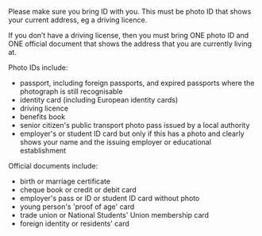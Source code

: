 Please make sure you bring ID with you. This must be photo ID that shows your current address, eg a driving licence.

If you don’t have a driving license, then you must bring ONE photo ID and ONE official document that shows the address that you are currently living at.

Photo IDs include:

* passport, including foreign passports, and expired passports where the photograph is still recognisable
* identity card (including European identity cards)
* driving licence
* benefits book
* senior citizen's public transport photo pass issued by a local authority
* employer's or student ID card but only if this has a photo and clearly shows your name and the issuing employer or educational establishment

Official documents include:

* birth or marriage certificate
* cheque book or credit or debit card
* employer's pass or ID or student ID card without photo
* young person's 'proof of age' card
* trade union or National Students' Union membership card
* foreign identity or residents' card

